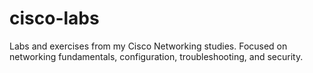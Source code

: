 # cisco-labs
Labs and exercises from my Cisco Networking studies. Focused on networking fundamentals, configuration, troubleshooting, and security.
